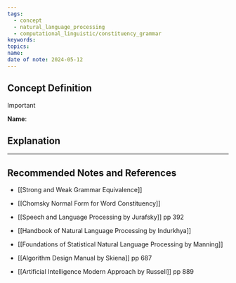 ```yaml
---
tags:
  - concept
  - natural_language_processing
  - computational_linguistic/constituency_grammar
keywords: 
topics: 
name: 
date of note: 2024-05-12
---
```


## Concept Definition

>[!important]
>**Name**: 



## Explanation





-----------
##  Recommended Notes and References


- [[Strong and Weak Grammar Equivalence]]
- [[Chomsky Normal Form for Word Constituency]]


- [[Speech and Language Processing by Jurafsky]]  pp 392
- [[Handbook of Natural Language Processing by Indurkhya]]
- [[Foundations of Statistical Natural Language Processing by Manning]]
- [[Algorithm Design Manual by Skiena]] pp 687
- [[Artificial Intelligence Modern Approach by Russell]] pp 889